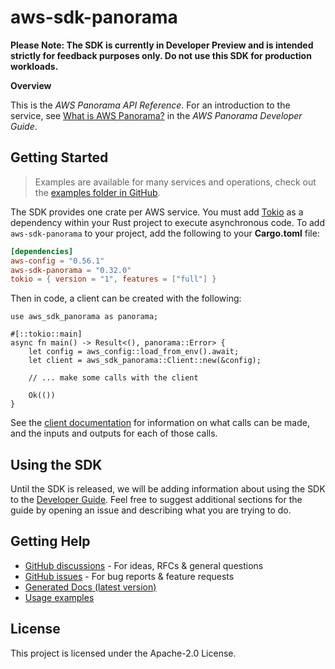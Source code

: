 # aws-sdk-panorama

**Please Note: The SDK is currently in Developer Preview and is intended strictly for
feedback purposes only. Do not use this SDK for production workloads.**

__Overview__

This is the _AWS Panorama API Reference_. For an introduction to the service, see [What is AWS Panorama?](https://docs.aws.amazon.com/panorama/latest/dev/panorama-welcome.html) in the _AWS Panorama Developer Guide_.

## Getting Started

> Examples are available for many services and operations, check out the
> [examples folder in GitHub](https://github.com/awslabs/aws-sdk-rust/tree/main/examples).

The SDK provides one crate per AWS service. You must add [Tokio](https://crates.io/crates/tokio)
as a dependency within your Rust project to execute asynchronous code. To add `aws-sdk-panorama` to
your project, add the following to your **Cargo.toml** file:

```toml
[dependencies]
aws-config = "0.56.1"
aws-sdk-panorama = "0.32.0"
tokio = { version = "1", features = ["full"] }
```

Then in code, a client can be created with the following:

```rust,no_run
use aws_sdk_panorama as panorama;

#[::tokio::main]
async fn main() -> Result<(), panorama::Error> {
    let config = aws_config::load_from_env().await;
    let client = aws_sdk_panorama::Client::new(&config);

    // ... make some calls with the client

    Ok(())
}
```

See the [client documentation](https://docs.rs/aws-sdk-panorama/latest/aws_sdk_panorama/client/struct.Client.html)
for information on what calls can be made, and the inputs and outputs for each of those calls.

## Using the SDK

Until the SDK is released, we will be adding information about using the SDK to the
[Developer Guide](https://docs.aws.amazon.com/sdk-for-rust/latest/dg/welcome.html). Feel free to suggest
additional sections for the guide by opening an issue and describing what you are trying to do.

## Getting Help

* [GitHub discussions](https://github.com/awslabs/aws-sdk-rust/discussions) - For ideas, RFCs & general questions
* [GitHub issues](https://github.com/awslabs/aws-sdk-rust/issues/new/choose) - For bug reports & feature requests
* [Generated Docs (latest version)](https://awslabs.github.io/aws-sdk-rust/)
* [Usage examples](https://github.com/awslabs/aws-sdk-rust/tree/main/examples)

## License

This project is licensed under the Apache-2.0 License.

